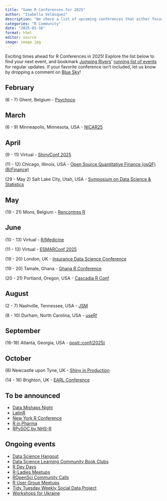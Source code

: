 ```yaml
---
title: "Some R Conferences for 2025"
author: "Isabella Velásquez"
description: "We share a list of upcoming conferences that either focus on the R programming language or showcase its use in the field."
categories: "R Community"
date: "2025-01-16"
format: html
editor: source
image: image.jpg
---
```


Exciting times ahead for R Conferences in 2025! Explore the list below to find your next event, and bookmark [Jumping Rivers](https://jumpingrivers.com)' [running list of events](https://jumpingrivers.github.io/meetingsR/) for regular updates. If your favorite conference isn’t included, let us know by dropping a comment on [Blue Sky](https://bsky.app/profile/rworks.bsky.social)!

## February

(6 - 7) Ghent, Belgium - [Psychoco](https://www.psychoco.org/)

## March

(6 - 9) Minneapolis, Minnesota, USA - [NICAR25](https://www.ire.org/)

## April

(9 - 11) Virtual - [ShinyConf 2025](https://www.shinyconf.com/)

(11 - 12) Chicago, Illinois, USA - [Open Source Quantitative Finance (osQF) (R/Finance)](https://www.rinfinance.com/)

(29 - May 2) Salt Lake City, Utah, USA - [Symposium on Data Science & Statistics](https://www.amstat.org/meetings/symposium-on-data-science-amp-statistics)

## May

(19 - 21) Mons, Belgium - [Rencontres R](https://rr2025.sciencesconf.org/)

## June

(10 - 13) Virtual - [R/Medicine](https://rconsortium.github.io/RMedicine_website/)

(11 - 13) Virtual - [ESMARConf 2025](https://esmarconf.org/)

(19 - 20) London, UK - [Insurance Data Science Conference](https://insurancedatascience.org/)

(19 - 20) Tamale, Ghana - [Ghana R Conference](https://ghana-rusers.org)

(20 - 21) Portland, Oregon, USA - [Cascadia R Conf](https://cascadiarconf.com/)

## August

(2 - 7) Nashville, Tennessee, USA - [JSM](https://ww2.amstat.org/meetings/jsm/2025/index.cfm)

(8 - 10) Durham, North Carolina, USA - [useR!](https://www.r-project.org/conferences/#user-international-r-user-conference)

## September

(16-18) Atlanta, Georgia, USA - [posit::conf(2025)](https://posit.co/conference/)

## October

\(8\) Newcastle upon Tyne, UK - [Shiny in Production](https://www.eventbrite.co.uk/e/shiny-in-production-2025-registration-1035155587227)

(14 - 16) Brighton, UK - [EARL Conference](https://earl-conference.com/)

## To be announced

- [Data Mishaps Night](https://datamishapsnight.com/)
- [LatinR](https://latinr.org/)
- [New York R Conference](https://rstats.ai/nyr)
- [R in Pharma](https://rinpharma.com/)
- [RPySOC by NHS-R](https://nhsrcommunity.com/)

## Ongoing events

* [Data Science Hangout](https://posit.co/data-science-hangout/)
* [Data Science Learning Community Book Clubs](https://dslc.io/)
* [R Dev Days](https://contributor.r-project.org/events/r-dev-days/) 
* [R-Ladies Meetups](https://www.meetup.com/pro/rladies/)
* [ROpenSci Community Calls](https://ropensci.org/commcalls/)
* [R User Group Meetups](https://www.meetup.com/pro/r-user-groups/)
* [Tidy Tuesday Weekly Social Data Project](https://tidytues.day)
* [Workshops for Ukraine](https://sites.google.com/view/dariia-mykhailyshyna/main/r-workshops-for-ukraine)